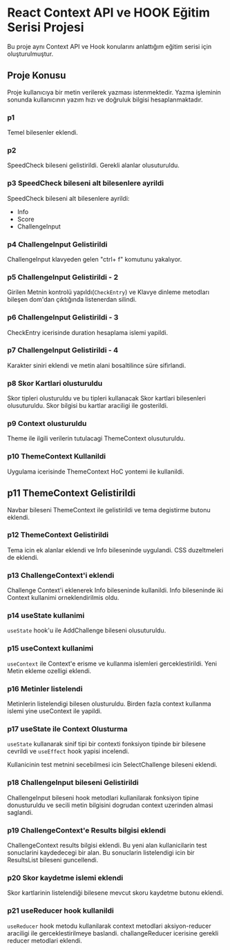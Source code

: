 # React Context API ve HOOK Eğitim Serisi Projesi

Bu proje aynı Context API ve Hook konularını anlattığım eğitim serisi için oluşturulmuştur.

## Proje Konusu

Proje kullanıcıya bir metin verilerek yazması istenmektedir. Yazma işleminin sonunda kullanıcının yazım hızı ve doğruluk bilgisi hesaplanmaktadır.

### p1

Temel bilesenler eklendi.

### p2

SpeedCheck bileseni gelistirildi. Gerekli alanlar olusuturuldu.

### p3 SpeedCheck bileseni alt bilesenlere ayrildi

SpeedCheck bileseni alt bilesenlere ayrildi:

- Info
- Score
- ChallengeInput

### p4 ChallengeInput Gelistirildi

ChallengeInput klavyeden gelen "ctrl+ f" komutunu yakalıyor.

### p5 ChallengeInput Gelistirildi - 2

Girilen Metnin kontrolü yapıldı(`CheckEntry`) ve Klavye dinleme metodları bileşen dom'dan çıktığında listenerdan silindi.

### p6 ChallengeInput Gelistirildi - 3

CheckEntry icerisinde duration hesaplama islemi yapildi.

### p7 ChallengeInput Gelistirildi - 4

Karakter siniri eklendi ve metin alani bosaltilince süre sifirlandi.

### p8 Skor Kartlari olusturuldu

Skor tipleri olusturuldu ve bu tipleri kullanacak Skor kartlari bilesenleri olusuturuldu. Skor bilgisi bu kartlar araciligi ile gosterildi.

### p9 Context olusturuldu

Theme ile ilgili verilerin tutulacagi ThemeContext olusuturuldu.

### p10 ThemeContext Kullanildi

Uygulama icerisinde ThemeContext HoC yontemi ile kullanildi.

## p11 ThemeContext Gelistirildi

Navbar bileseni ThemeContext ile gelistirildi ve tema degistirme butonu eklendi.

### p12 ThemeContext Gelistirildi

Tema icin ek alanlar eklendi ve Info bileseninde uygulandi. CSS duzeltmeleri de eklendi.

### p13 ChallengeContext'i eklendi

Challenge Context'i eklenerek Info bileseninde kullanildi. Info bileseninde iki Context kullanimi orneklendirilmis oldu.

### p14 useState kullanimi

`useState` hook'u ile AddChallenge bileseni olusuturuldu.

### p15 useContext kullanimi

`useContext` ile Context'e erisme ve kullanma islemleri gerceklestirildi. Yeni Metin ekleme ozelligi eklendi.

### p16 Metinler listelendi

Metinlerin listelendigi bilesen olusturuldu. Birden fazla context kullanma islemi yine useContext ile yapildi.

### p17 useState ile Context Olusturma

`useState` kullanarak sinif tipi bir contexti fonksiyon tipinde bir bilesene cevrildi ve `useEffect` hook yapisi incelendi.

Kullanicinin test metnini secebilmesi icin SelectChallenge bileseni eklendi.

### p18 ChallengeInput bileseni Gelistirildi

ChallengeInput bileseni hook metodlari kullanilarak fonksiyon tipine donusturuldu ve secili metin bilgisini dogrudan context uzerinden almasi saglandi.

### p19 ChallengeContext'e Results bilgisi eklendi

ChallengeContext results bilgisi eklendi. Bu yeni alan kullanicilarin test sonuclarini kaydedecegi bir alan. Bu sonuclarin listelendigi icin bir ResultsList bileseni guncellendi.

### p20 Skor kaydetme islemi eklendi

Skor kartlarinin listelendiği bilesene mevcut skoru kaydetme butonu eklendi.

### p21 useReducer hook kullanildi

`useReducer` hook metodu kullanilarak context metodlari aksiyon-reducer araciligi ile gerceklestirilmeye baslandi. challangeReducer icerisine gerekli reducer metodlari eklendi.
